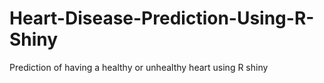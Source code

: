 # Heart-Disease-Prediction-Using-R-Shiny
Prediction of having a healthy or unhealthy heart using R shiny
